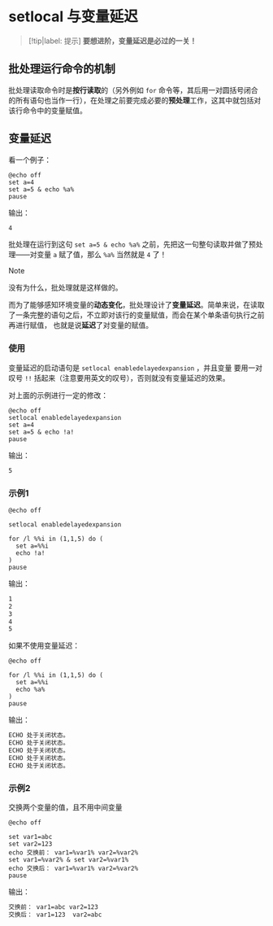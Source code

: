 # setlocal 与变量延迟

> [!tip|label: 提示]
> **要想进阶，变量延迟是必过的⼀关！**

## 批处理运⾏命令的机制

批处理读取命令时是**按⾏读取**的（另外例如 `for` 命令等，其后⽤⼀对圆括号闭合的所有语句也当作⼀⾏），在处理之前要完成必要的**预处理**⼯作，这其中就包括对该⾏命令中的变量赋值。

## 变量延迟

看一个例子：

```batch
@echo off 
set a=4 
set a=5 & echo %a% 
pause
```

输出：

```txt
4
```

批处理在运⾏到这句 `set a=5 & echo %a%` 之前，先把这⼀句整句读取并做了预处理——对变量 `a` 赋了值，那么 `%a%` 当然就是 `4` 了！

> [!note]
> 没有为什么，批处理就是这样做的。

⽽为了能够感知环境变量的**动态变化**，批处理设计了**变量延迟**。简单来说，在读取了⼀条完整的语句之后，不⽴即对该⾏的变量赋值，⽽会在某个单条语句执⾏之前再进⾏赋值， 也就是说**延迟**了对变量的赋值。

### 使用

变量延迟的启动语句是 `setlocal enabledelayedexpansion` ，并且变量 要⽤⼀对叹号 `!!` 括起来（注意要⽤英⽂的叹号），否则就没有变量延迟的效果。

对上面的示例进行一定的修改：

```batch
@echo off 
setlocal enabledelayedexpansion
set a=4 
set a=5 & echo !a! 
pause
```

输出：

```txt
5
```

### 示例1

```batch
@echo off

setlocal enabledelayedexpansion

for /l %%i in (1,1,5) do (
  set a=%%i
  echo !a!
)
pause
```

输出：

```txt
1
2
3
4
5
```

如果不使用变量延迟：

```batch
@echo off

for /l %%i in (1,1,5) do (
  set a=%%i
  echo %a%
)
pause
```

输出：

```txt
ECHO 处于关闭状态。
ECHO 处于关闭状态。
ECHO 处于关闭状态。
ECHO 处于关闭状态。
ECHO 处于关闭状态。
```

### 示例2

交换两个变量的值，且不⽤中间变量

```batch
@echo off

set var1=abc
set var2=123
echo 交换前： var1=%var1% var2=%var2%
set var1=%var2% & set var2=%var1%
echo 交换后： var1=%var1% var2=%var2%
pause
```

输出：

```txt
交换前： var1=abc var2=123
交换后： var1=123  var2=abc
```